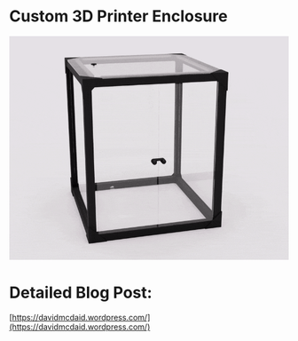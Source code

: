 # Custom 3D Printer Enclosure

![](other/enclosure_spin.gif)

# Detailed Blog Post: 

[https://davidmcdaid.wordpress.com/](https://davidmcdaid.wordpress.com/)
